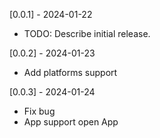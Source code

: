 [0.0.1] - 2024-01-22

* TODO: Describe initial release.

[0.0.2] - 2024-01-23

* Add platforms support


[0.0.3] - 2024-01-24

* Fix bug
* App support open App